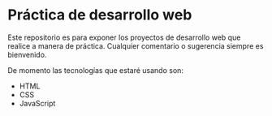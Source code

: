 # Práctica de desarrollo web

Este repositorio es para exponer los proyectos de desarrollo web que realice a manera de práctica. Cualquier comentario o sugerencia siempre es bienvenido.

De momento las tecnologías que estaré usando son:
* HTML
* CSS
* JavaScript
